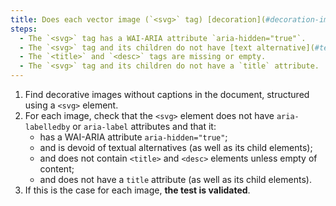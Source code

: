 ```yaml
---
title: Does each vector image (`<svg>` tag) [decoration](#decoration-image), without [caption](#image-caption), satisfy these conditions?
steps:
  - The `<svg>` tag has a WAI-ARIA attribute `aria-hidden="true"`.
  - The `<svg>` tag and its children do not have [text alternative](#textual-alternative-image).
  - The `<title>` and `<desc>` tags are missing or empty.
  - The `<svg>` tag and its children do not have a `title` attribute.
---
```


1. Find decorative images without captions in the document, structured using a `<svg>` element.
2. For each image, check that the `<svg>` element does not have `aria-labelledby` or `aria-label` attributes and that it:
   - has a WAI-ARIA attribute `aria-hidden="true"`;
   - and is devoid of textual alternatives (as well as its child elements);
   - and does not contain `<title>` and `<desc>` elements unless empty of content;
   - and does not have a `title` attribute (as well as its child elements).
3. If this is the case for each image, **the test is validated**.
